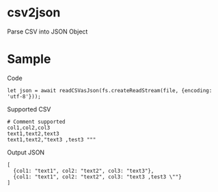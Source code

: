 # csv2json
Parse CSV into JSON Object

# Sample

Code
```
let json = await readCSVasJson(fs.createReadStream(file, {encoding: 'utf-8'}));
```

Supported CSV
```
# Comment supported
col1,col2,col3
text1,text2,text3
text1,text2,"text3 ,test3 """
```

Output JSON
```
[
  {col1: "text1", col2: "text2", col3: "text3"},
  {col1: "text1", col2: "text2", col3: "text3 ,test3 \""}
]
```
